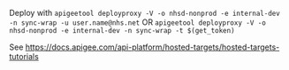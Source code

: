 Deploy with `apigeetool deployproxy -V -o nhsd-nonprod -e internal-dev -n sync-wrap -u user.name@nhs.net`
OR `apigeetool deployproxy -V -o nhsd-nonprod -e internal-dev -n sync-wrap -t $(get_token)`

See https://docs.apigee.com/api-platform/hosted-targets/hosted-targets-tutorials